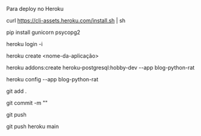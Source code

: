 Para deploy no Heroku

curl https://cli-assets.heroku.com/install.sh | sh

pip install gunicorn psycopg2

heroku login -i

heroku create <nome-da-aplicação>

heroku addons:create heroku-postgresql:hobby-dev --app blog-python-rat

heroku config --app blog-python-rat

git add .

git commit -m "<sua mensagem de commit>"

git push

git push heroku main
